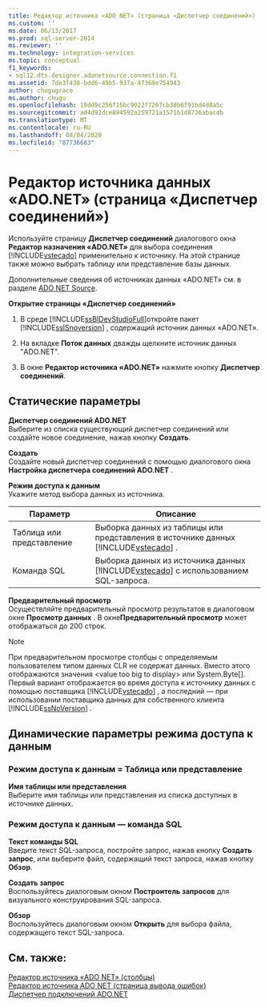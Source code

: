 ```yaml
---
title: Редактор источника «ADO NET» (страница «Диспетчер соединений») | Документация Майкрософт
ms.custom: ''
ms.date: 06/13/2017
ms.prod: sql-server-2014
ms.reviewer: ''
ms.technology: integration-services
ms.topic: conceptual
f1_keywords:
- sql12.dts.designer.adonetsource.connection.f1
ms.assetid: 7de3f438-bdd6-49b5-937a-47369e754943
author: chugugrace
ms.author: chugu
ms.openlocfilehash: 19dd9c256f15bc9022f7267cb38b6f91bd4d8a5c
ms.sourcegitcommit: ad4d92dce894592a259721a1571b1d8736abacdb
ms.translationtype: MT
ms.contentlocale: ru-RU
ms.lasthandoff: 08/04/2020
ms.locfileid: "87736683"
---
```

# <a name="ado-net-source-editor-connection-manager-page"></a>Редактор источника данных «ADO.NET» (страница «Диспетчер соединений»)
  Используйте страницу **Диспетчер соединений** диалогового окна **Редактор назначения «ADO.NET»** для выбора соединения [!INCLUDE[vstecado](../includes/vstecado-md.md)] применительно к источнику. На этой странице также можно выбрать таблицу или представление базы данных.  
  
 Дополнительные сведения об источниках данных «ADO.NET» см. в разделе [ADO NET Source](data-flow/ado-net-source.md).  
  
 **Открытие страницы «Диспетчер соединений»**  
  
1.  В среде [!INCLUDE[ssBIDevStudioFull](../includes/ssbidevstudiofull-md.md)]откройте пакет [!INCLUDE[ssISnoversion](../includes/ssisnoversion-md.md)] , содержащий источник данных «ADO.NET».  
  
2.  На вкладке **Поток данных** дважды щелкните источник данных "ADO.NET".  
  
3.  В окне **Редактор источника «ADO.NET»** нажмите кнопку **Диспетчер соединений**.  
  
## <a name="static-options"></a>Статические параметры  
 **Диспетчер соединений ADO.NET**  
 Выберите из списка существующий диспетчер соединений или создайте новое соединение, нажав кнопку **Создать**.  
  
 **Создать**  
 Создайте новый диспетчер соединений с помощью диалогового окна **Настройка диспетчера соединений ADO.NET** .  
  
 **Режим доступа к данным**  
 Укажите метод выбора данных из источника.  
  
|Параметр|Описание|  
|------------|-----------------|  
|Таблица или представление|Выборка данных из таблицы или представления в источнике данных [!INCLUDE[vstecado](../includes/vstecado-md.md)] .|  
|Команда SQL|Выборка данных из источника данных [!INCLUDE[vstecado](../includes/vstecado-md.md)] с использованием SQL-запроса.|  
  
 **Предварительный просмотр**  
 Осуществляйте предварительный просмотр результатов в диалоговом окне **Просмотр данных** . В окне**Предварительный просмотр** может отображаться до 200 строк.  
  
> [!NOTE]  
>  При предварительном просмотре столбцы с определяемым пользователем типом данных CLR не содержат данных. Вместо этого отображаются значения \<value too big to display> или System.Byte[]. Первый вариант отображается во время доступа к источнику данных с помощью поставщика [!INCLUDE[vstecado](../includes/vstecado-md.md)] , а последний — при использовании поставщика данных для собственного клиента [!INCLUDE[ssNoVersion](../includes/ssnoversion-md.md)] .  
  
## <a name="data-access-mode-dynamic-options"></a>Динамические параметры режима доступа к данным  
  
### <a name="data-access-mode--table-or-view"></a>Режим доступа к данным = Таблица или представление  
 **Имя таблицы или представления**  
 Выберите имя таблицы или представления из списка доступных в источнике данных.  
  
### <a name="data-access-mode--sql-command"></a>Режим доступа к данным — команда SQL  
 **Текст команды SQL**  
 Введите текст SQL-запроса, постройте запрос, нажав кнопку **Создать запрос**, или выберите файл, содержащий текст запроса, нажав кнопку **Обзор**.  
  
 **Создать запрос**  
 Воспользуйтесь диалоговым окном **Построитель запросов** для визуального конструирования SQL-запроса.  
  
 **Обзор**  
 Воспользуйтесь диалоговым окном **Открыть** для выбора файла, содержащего текст SQL-запроса.  
  
## <a name="see-also"></a>См. также:  
 [Редактор источника «ADO NET» &#40;столбцы&#41;](../../2014/integration-services/ado-net-source-editor-columns-page.md)   
 [Редактор источника ADO NET &#40;страница вывода ошибок&#41;](../../2014/integration-services/ado-net-source-editor-error-output-page.md)   
 [Диспетчер подключений ADO.NET](connection-manager/ado-net-connection-manager.md)  
  
  

